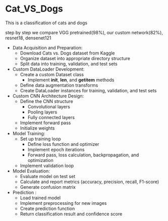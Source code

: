 # Cat_VS_Dogs
This is a classification of cats and dogs

step by step we compare VGG pretrained(98%), our custom network(82%), resnet18, densenet121
- Data Acquisition and Preparation:
    - Download Cats vs. Dogs dataset from Kaggle
    - Organize dataset into appropriate directory structure
    - Split data into training, validation, and test sets
- Custom DataLoader Development:
    - Create a custom Dataset class
        - Implement **init**, **len**, and **getitem** methods
    - Define data augmentation transforms
    - Create DataLoader instances for training, validation, and test sets
- Custom CNN Architecture Design:
    - Define the CNN structure
        - Convolutional layers
        - Pooling layers
        - Fully connected layers
    - Implement forward pass
    - Initialize weights
- Model Training:
    - Set up training loop
        - Define loss function and optimizer
        - Implement epoch iterations
        - Forward pass, loss calculation, backpropagation, and optimization
    - Implement validation loop
- Model Evaluation:
    - Evaluate model on test set
    - Calculate and report metrics (accuracy, precision, recall, F1-score)
    - Generate confusion matrix
- Prediction :
    - Load trained model
    - Implement preprocessing for new images
    - Create prediction function
    - Return classification result and confidence score
